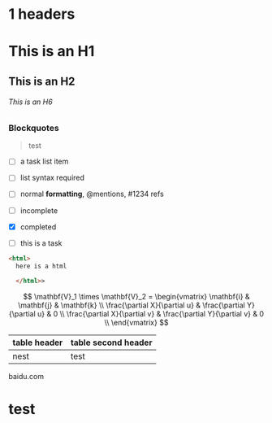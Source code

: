 # 1 headers 

# This is an H1

## This is an H2

###### This is an H6

### Blockquotes

> test 

- [ ] a task list item
- [ ] list syntax required
- [ ] normal **formatting**, @mentions, #1234 refs
- [ ] incomplete
- [x] completed



- [ ] this is a task 

```html
<html>
  here is a html
 
  </html>>
```


$$
\mathbf{V}_1 \times \mathbf{V}_2 =  \begin{vmatrix} 
\mathbf{i} & \mathbf{j} & \mathbf{k} \\
\frac{\partial X}{\partial u} &  \frac{\partial Y}{\partial u} & 0 \\
\frac{\partial X}{\partial v} &  \frac{\partial Y}{\partial v} & 0 \\
\end{vmatrix}
$$


| table header | table second header |
| ------------ | ------------------- |
| nest         | test                |



[^footnote]: test 

<a link="baidu.com">baidu.com</a>

# test 






